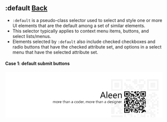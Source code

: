 ## :default [**Back**](./../pseudoClass.md)

- `:default` is a pseudo-class selector used to select and style one or more UI elements that are the default among a set of similar elements.
- This selector typically applies to context menu items, buttons, and select lists/menus.
- Elements selected by `:default` also include checked checkboxes and radio buttons that have the checked attribute set, and options in a select menu that have the selected attribute set. 

#### Case 1: default submit buttons

<a href="http://aleen42.github.io/" target="_blank" ><img src="./../../../pic/tail.gif"></a>